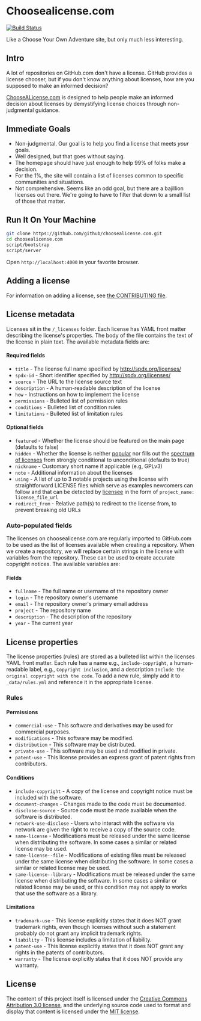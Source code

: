 # Choosealicense.com

[![Build Status](https://travis-ci.org/github/choosealicense.com.png?branch=gh-pages)](https://travis-ci.org/github/choosealicense.com)

Like a Choose Your Own Adventure site, but only much less interesting.

## Intro

A lot of repositories on GitHub.com don't have a license. GitHub provides a license chooser, but if you don't know anything about licenses, how are you supposed to make an informed decision?

[ChooseALicense.com](http://www.choosealicense.com "Choose A Licence website") is designed to help people make an informed decision about licenses by demystifying license choices through non-judgmental guidance.

## Immediate Goals

* Non-judgmental. Our goal is to help you find a license that meets *your* goals.
* Well designed, but that goes without saying.
* The homepage should have just enough to help 99% of folks make a decision.
* For the 1%, the site will contain a list of licenses common to specific communities and situations.
* Not comprehensive. Seems like an odd goal, but there are a bajillion licenses out there. We're going to have to filter that down to a small list of those that matter.

## Run It On Your Machine

```bash
git clone https://github.com/github/choosealicense.com.git
cd choosealicense.com
script/bootstrap
script/server
```

Open `http://localhost:4000` in your favorite browser.

## Adding a license

For information on adding a license, see [the CONTRIBUTING file](https://github.com/github/choosealicense.com/blob/gh-pages/CONTRIBUTING.md#adding-a-license).

## License metadata

Licenses sit in the `/_licenses` folder. Each license has YAML front matter describing the license's properties. The body of the file contains the text of the license in plain text. The available metadata fields are:

#### Required fields

* `title` - The license full name specified by http://spdx.org/licenses/
* `spdx-id` - Short identifier specified by http://spdx.org/licenses/
* `source` - The URL to the license source text
* `description` - A human-readable description of the license
* `how` - Instructions on how to implement the license
* `permissions` - Bulleted list of permission rules
* `conditions` - Bulleted list of condition rules
* `limitations` - Bulleted list of limitation rules

#### Optional fields

* `featured` - Whether the license should be featured on the main page (defaults to false)
* `hidden` - Whether the license is neither [popular](https://opensource.org/licenses) nor fills out the [spectrum of licenses](http://choosealicense.com/licenses/) from strongly conditional to unconditional (defaults to true)
* `nickname` - Customary short name if applicable (e.g, GPLv3)
* `note` - Additional information about the licenses
* `using` - A list of up to 3 notable projects using the license with straightforward LICENSE files which serve as examples newcomers can follow and that can be detected by [licensee](https://github.com/benbalter/licensee) in the form of `project_name: license_file_url`
* `redirect_from` - Relative path(s) to redirect to the license from, to prevent breaking old URLs

### Auto-populated fields

The licenses on choosealicense.com are regularly imported to GitHub.com to be used as the list of licenses available when creating a repository. When we create a repository, we will replace certain strings in the license with variables from the repository. These can be used to create accurate copyright notices. The available variables are:

#### Fields

* `fullname` - The full name or username of the repository owner
* `login` - The repository owner's username
* `email` - The repository owner's primary email address
* `project` - The repository name
* `description` - The description of the repository
* `year` - The current year

## License properties

The license properties (rules) are stored as a bulleted list within the licenses YAML front matter. Each rule has a name e.g., `include-copyright`, a human-readable label, e.g., `Copyright inclusion`, and a description `Include the original copyright with the code`. To add a new rule, simply add it to `_data/rules.yml` and reference it in the appropriate license.

### Rules

#### Permissions

* `commercial-use` - This software and derivatives may be used for commercial purposes.
* `modifications` - This software may be modified.
* `distribution` - This software may be distributed.
* `private-use` - This software may be used and modified in private.
* `patent-use` - This license provides an express grant of patent rights from contributors.

#### Conditions

* `include-copyright` - A copy of the license and copyright notice must be included with the software.
* `document-changes` - Changes made to the code must be documented.
* `disclose-source` - Source code must be made available when the software is distributed.
* `network-use-disclose` - Users who interact with the software via network are given the right to receive a copy of the source code.
* `same-license` - Modifications must be released under the same license when distributing the software. In some cases a similar or related license may be used.
* `same-license--file` - Modifications of existing files must be released under the same license when distributing the software. In some cases a similar or related license may be used.
* `same-license--library` - Modifications must be released under the same license when distributing the software. In some cases a similar or related license may be used, or this condition may not apply to works that use the software as a library.

#### Limitations

* `trademark-use` - This license explicitly states that it does NOT grant trademark rights, even though licenses without such a statement probably do not grant any implicit trademark rights.
* `liability` - This license includes a limitation of liability.
* `patent-use` - This license explicitly states that it does NOT grant any rights in the patents of contributors.
* `warranty` - The license explicitly states that it does NOT provide any warranty.

## License

The content of this project itself is licensed under the [Creative Commons Attribution 3.0 license](http://creativecommons.org/licenses/by/3.0/us/deed.en_US), and the underlying source code used to format and display that content is licensed under the [MIT license](http://opensource.org/licenses/mit-license.php).
